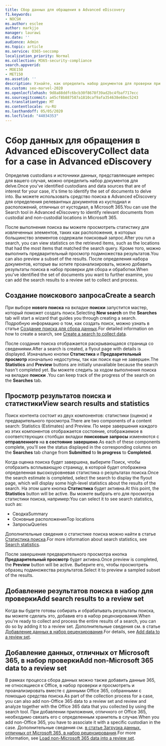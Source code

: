 ```yaml
---
title: Сбор данных для обращения в Advanced eDiscovery
f1.keywords:
- NOCSH
ms.author: esclee
author: markjjo
manager: laurawi
ms.date: ''
audience: Admin
ms.topic: article
ms.service: O365-seccomp
localization_priority: Normal
ms.collection: M365-security-compliance
search.appverid:
- MOE150
- MET150
ms.assetid: ''
description: Узнайте, как определить набор документов для проверки при расследовании с помощью средства поиска в Advanced eDiscovery.
ms.custom: seo-marvel-2020
ms.openlocfilehash: 9d8a88ddfc6bcb30f8678f39ad2bc4fbaf717ecc
ms.sourcegitcommit: a45cf8b887587a1810caf9afa354638e68ec5243
ms.translationtype: MT
ms.contentlocale: ru-RU
ms.lasthandoff: 05/05/2020
ms.locfileid: "44034353"
---
```

# <a name="collect-data-for-a-case-in-advanced-ediscovery"></a><span data-ttu-id="28e98-103">Сбор данных для обращения в Advanced eDiscovery</span><span class="sxs-lookup"><span data-stu-id="28e98-103">Collect data for a case in Advanced eDiscovery</span></span>

<span data-ttu-id="28e98-104">Определив custodians и источники данных, представляющие интерес для вашего случая, можно определить набор документов для delve.</span><span class="sxs-lookup"><span data-stu-id="28e98-104">Once you've identified custodians and data sources that are of interest for your case, it's time to identify the set of documents to delve into.</span></span> <span data-ttu-id="28e98-105">Вы можете использовать средство поиска в Advanced eDiscovery для определения релевантных документов из кустодиал и расположений, отличных от кустодиал, в Microsoft 365.</span><span class="sxs-lookup"><span data-stu-id="28e98-105">You can use the Search tool in Advanced eDiscovery to identify relevant documents from custodial and non-custodial locations in Microsoft 365.</span></span>

<span data-ttu-id="28e98-106">После выполнения поиска вы можете просмотреть статистику для извлеченных элементов, таких как расположения, в которых большинство элементов содержали поисковый запрос.</span><span class="sxs-lookup"><span data-stu-id="28e98-106">After you run a search, you can view statistics on the retrieved items, such as the locations that had the most items that matched the search query.</span></span> <span data-ttu-id="28e98-107">Кроме того, можно выполнить предварительный просмотр подмножества результатов.</span><span class="sxs-lookup"><span data-stu-id="28e98-107">You can also preview a subset of the results.</span></span> <span data-ttu-id="28e98-108">После определения набора документов, которые вы хотите проанализировать, можно добавить результаты поиска в набор проверки для сбора и обработки.</span><span class="sxs-lookup"><span data-stu-id="28e98-108">When you've identified the set of documents you want to further examine, you can add the search results to a review set to collect and process.</span></span>

## <a name="create-a-search"></a><span data-ttu-id="28e98-109">Создание поискового запроса</span><span class="sxs-lookup"><span data-stu-id="28e98-109">Create a search</span></span>

<span data-ttu-id="28e98-110">При выборе **нового поиска** на вкладке **поиски** запустится мастер, который поможет создать поиск.</span><span class="sxs-lookup"><span data-stu-id="28e98-110">Selecting **New search** on the **Searches** tab will start a wizard that guides you through creating a search.</span></span> <span data-ttu-id="28e98-111">Подробную информацию о том, как создать поиск, можно узнать в статье [Создание поиска для сбора данных](create-search-to-collect-data.md).</span><span class="sxs-lookup"><span data-stu-id="28e98-111">For detailed information on how to create a search, see [Create a search to collect data](create-search-to-collect-data.md).</span></span>

<span data-ttu-id="28e98-112">После создания поиска отображается раскрывающаяся страница со сведениями.</span><span class="sxs-lookup"><span data-stu-id="28e98-112">After a search is created, a flyout page with details is displayed.</span></span> <span data-ttu-id="28e98-113">Изначально кнопки **Статистика** и **Предварительный просмотр** изначально недоступны, так как поиск еще не завершен.</span><span class="sxs-lookup"><span data-stu-id="28e98-113">The **Statistics** and **Preview** buttons are initially unavailable because the search hasn't completed yet.</span></span> <span data-ttu-id="28e98-114">Вы можете следить за ходом выполнения поиска на вкладке **поиски** .</span><span class="sxs-lookup"><span data-stu-id="28e98-114">You can keep track of the progress of the search on the **Searches** tab.</span></span>

## <a name="view-search-results-and-statistics"></a><span data-ttu-id="28e98-115">Просмотр результатов поиска и статистики</span><span class="sxs-lookup"><span data-stu-id="28e98-115">View search results and statistics</span></span>

<span data-ttu-id="28e98-116">Поиск контента состоит из двух компонентов: статистики (оценок) и предварительного просмотра.</span><span class="sxs-lookup"><span data-stu-id="28e98-116">There are two components of a content search: Statistics (Estimates) and Preview.</span></span> <span data-ttu-id="28e98-117">По мере завершения каждого из этих компонентов отображается состояние, отображаемое в соответствующих столбцах вкладки **поисковые запросы** изменяются с **отправленного** на **в состояние** **завершено**.</span><span class="sxs-lookup"><span data-stu-id="28e98-117">As each of these components complete, you'll see the status displayed in the corresponding columns on the **Searches** tab change from **Submitted** to **In progress** to **Completed**.</span></span>

<span data-ttu-id="28e98-118">Когда оценка поиска будет завершена, выберите Поиск, чтобы отобразить всплывающую страницу, в которой будет отображена определенная высокоуровневая статистика о результатах поиска.</span><span class="sxs-lookup"><span data-stu-id="28e98-118">Once the search estimate is completed, select the search to display the flyout page, which will display some high-level statistics about the results of the search.</span></span> <span data-ttu-id="28e98-119">На этом шаге кнопка **Статистика** будет активна.</span><span class="sxs-lookup"><span data-stu-id="28e98-119">At this point, the **Statistics** button will be active.</span></span> <span data-ttu-id="28e98-120">Вы можете выбрать его для просмотра статистики поиска, например:</span><span class="sxs-lookup"><span data-stu-id="28e98-120">You can select it to see search statistics, such as:</span></span>

- <span data-ttu-id="28e98-121">Сводка</span><span class="sxs-lookup"><span data-stu-id="28e98-121">Summary</span></span>
- <span data-ttu-id="28e98-122">Основные расположения</span><span class="sxs-lookup"><span data-stu-id="28e98-122">Top locations</span></span>
- <span data-ttu-id="28e98-123">Запросы</span><span class="sxs-lookup"><span data-stu-id="28e98-123">Queries</span></span>

<span data-ttu-id="28e98-124">Дополнительные сведения о статистике поиска можно найти в статье [Статистика поиска](search-statistics.md).</span><span class="sxs-lookup"><span data-stu-id="28e98-124">For more information about search statistics, see [Search statistics](search-statistics.md).</span></span>

<span data-ttu-id="28e98-125">После завершения предварительного просмотра кнопка **Предварительный просмотр** будет активна.</span><span class="sxs-lookup"><span data-stu-id="28e98-125">Once preview is completed, the **Preview** button will be active.</span></span> <span data-ttu-id="28e98-126">Выберите его, чтобы просмотреть образец подмножества результатов.</span><span class="sxs-lookup"><span data-stu-id="28e98-126">Select it to preview a sampled subset of the results.</span></span>

## <a name="add-search-results-to-a-review-set"></a><span data-ttu-id="28e98-127">Добавление результатов поиска в набор для проверки</span><span class="sxs-lookup"><span data-stu-id="28e98-127">Add search results to a review set</span></span>

<span data-ttu-id="28e98-128">Когда вы будете готовы собирать и обрабатывать результаты поиска, вы можете сделать это, добавив его в набор рецензирования.</span><span class="sxs-lookup"><span data-stu-id="28e98-128">When you're ready to collect and process the entire results of a search, you can do so by adding it to a review set.</span></span> <span data-ttu-id="28e98-129">Дополнительные сведения см. в статье [Добавление данных в набор рецензирования](add-data-to-review-set.md).</span><span class="sxs-lookup"><span data-stu-id="28e98-129">For details, see [Add data to a review set](add-data-to-review-set.md).</span></span>

## <a name="add-non-microsoft-365-data-to-a-review-set"></a><span data-ttu-id="28e98-130">Добавление данных, отличных от Microsoft 365, в набор проверки</span><span class="sxs-lookup"><span data-stu-id="28e98-130">Add non-Microsoft 365 data to a review set</span></span>

<span data-ttu-id="28e98-131">В рамках процесса сбора данных можно также добавить данные 365, не относящиеся к Office, в набор проверки и просмотреть и проанализировать вместе с данными Office 365, собранными с помощью средства поиска.</span><span class="sxs-lookup"><span data-stu-id="28e98-131">As part of the collection process for a case, you can also add non-Office 365 data to a review set and review and analyze together with the Office 365 data that you collected by using the search tool.</span></span> <span data-ttu-id="28e98-132">При добавлении приложения, отличного от Office 365, необходимо связать его с определенным хранитель в случае.</span><span class="sxs-lookup"><span data-stu-id="28e98-132">When you add non-Office 365, you have to associate it with a specific custodian in the case.</span></span> <span data-ttu-id="28e98-133">Дополнительные сведения см. [в статье Загрузка данных, отличных от Microsoft 365, в набор рецензирования](load-non-Office-365-data-into-a-review-set.md).</span><span class="sxs-lookup"><span data-stu-id="28e98-133">For more information, see [Load non-Microsoft 365 data into a review set](load-non-Office-365-data-into-a-review-set.md).</span></span>
